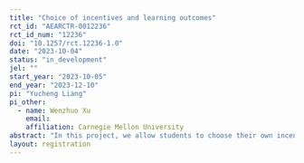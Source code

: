 ```yaml
---
title: "Choice of incentives and learning outcomes"
rct_id: "AEARCTR-0012236"
rct_id_num: "12236"
doi: "10.1257/rct.12236-1.0"
date: "2023-10-04"
status: "in_development"
jel: ""
start_year: "2023-10-05"
end_year: "2023-12-10"
pi: "Yucheng Liang"
pi_other:
  - name: Wenzhuo Xu
    email: 
    affiliation: Carnegie Mellon University
abstract: "In this project, we allow students to choose their own incentive schemes and study how it affects learning outcomes."
layout: registration
---
```


